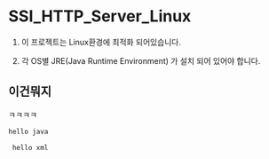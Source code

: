 # SSI_HTTP_Server_Linux

1. 이 프로젝트는 Linux환경에 최적화 되어있습니다.

2. 각 OS별 JRE(Java Runtime Environment) 가 설치 되어 있어야 합니다.

## 이건뭐지
ㅋㅋㅋㅋ

```java
hello java
```

```xml
 hello xml
```

